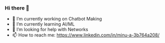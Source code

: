 ### Hi there 👋
- 🔭 I’m currently working on Chatbot Making
- 🌱 I’m currently learning AI/ML
- 🤔 I’m looking for help with Networks
- 📫 How to reach me: https://www.linkedin.com/in/minu-a-3b764a208/


